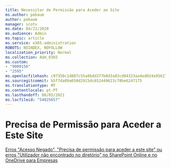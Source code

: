 ```yaml
---
title: Necessitar de Permissão para Aceder ao Site
ms.author: pebaum
author: pebaum
manager: scotv
ms.date: 04/21/2020
ms.audience: Admin
ms.topic: article
ms.service: o365-administration
ROBOTS: NOINDEX, NOFOLLOW
localization_priority: Normal
ms.collection: Adm_O365
ms.custom:
- "9000156"
- "2595"
ms.openlocfilehash: c97350c1d887c55a8bdd377b0d3a83cd84323aa4ed024a9562138bab7a5777e9
ms.sourcegitcommit: b5f7da89a650d2915dc652449623c78be6247175
ms.translationtype: MT
ms.contentlocale: pt-PT
ms.lasthandoff: 08/05/2021
ms.locfileid: "54025657"
---
```

# <a name="you-need-permission-to-access-this-site"></a>Precisa de Permissão para Aceder a Este Site

[Erros "Acesso Negado", "Precisa de permissão para aceder a este site" ou erros "Utilizador não encontrado no diretório" no SharePoint Online e no OneDrive para Empresas](https://docs.microsoft.com/sharepoint/support/administration/access-denied-or-need-permission-error-sharepoint-online-or-onedrive-for-business)
